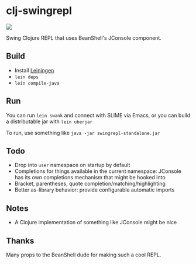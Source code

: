 clj-swingrepl
=============

![](http://people.rit.edu/~awd4182/cljrepl.png)

Swing Clojure REPL that uses BeanShell's JConsole component.

Build
-----

* Install [Leiningen](http://github.com/technomancy/leiningen)
* `lein deps`
* `lein compile-java`

Run
---

You can run `lein swank` and connect with SLIME via Emacs, or you can build a distributable jar with `lein uberjar`

To run, use something like `java -jar swingrepl-standalone.jar`

Todo
----

* Drop into `user` namespace on startup by default
* Completions for things available in the current namespace: JConsole has its own completions mechanism that might be hooked into
* Bracket, parentheses, quote completion/matching/highlighting
* Better as-library behavior: provide configurable automatic imports

Notes
-----

* A Clojure implementation of something like JConsole might be nice

Thanks
------

Many props to the BeanShell dude for making such a cool REPL.
